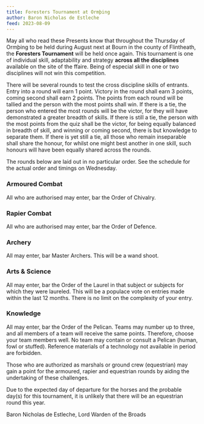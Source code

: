 ```yaml
---
title: Foresters Tournament at Ormþing
author: Baron Nicholas de Estleche
feed: 2023-08-09
---
```


May all who read these Presents know that throughout the Thursday of Ormþing to be held
during August next at Bourn in the county of Flintheath, the **Foresters Tournament** will be held
once again. This tournament is one of individual skill, adaptability and strategy **across all the
disciplines** available on the site of the ffaire. Being of especial skill in one or two disciplines will not win this competition.

There will be several rounds to test the cross discipline skills of entrants. Entry into a round will
earn 1 point. Victory in the round shall earn 3 points, coming second shall earn 2 points. The
points from each round will be tallied and the person with the most points shall win. If there is a
tie, the person who entered the most rounds will be the victor, for they will have demonstrated a
greater breadth of skills. If there is still a tie, the person with the most points from the quiz shall
be the victor, for being equally balanced in breadth of skill, and winning or coming second, there
is but knowledge to separate them. If there is yet still a tie, all those who remain inseparable
shall share the honour, for whilst one might best another in one skill, such honours will have
been equally shared across the rounds.

The rounds below are laid out in no particular order. See the schedule for the actual order and
timings on Wednesday.

### Armoured Combat

All who are authorised may enter, bar the Order of Chivalry.

### Rapier Combat

All who are authorised may enter, bar the Order of Defence.

### Archery

All may enter, bar Master Archers. This will be a wand shoot.

### Arts & Science

All may enter, bar the Order of the Laurel in that subject or subjects for which they were
laureled. This will be a populace vote on entries made within the last 12 months. There is no
limit on the complexity of your entry.

### Knowledge

All may enter, bar the Order of the Pelican. Teams may number up to three, and all members of
a team will receive the same points. Therefore, choose your team members well. No team may
contain or consult a Pelican (human, fowl or stuffed). Reference materials of a technology not
available in period are forbidden.

Those who are authorized as marshals or ground crew (equestrian) may gain a point for the
armoured, rapier and equestrian rounds by aiding the undertaking of these challenges.

Due to the expected day of departure for the horses and the probable day(s) for this
tournament, it is unlikely that there will be an equestrian round this year.

Baron Nicholas de Estleche, Lord Warden of the Broads